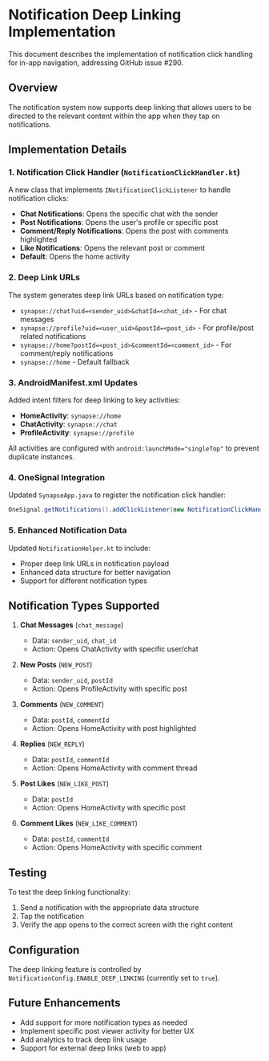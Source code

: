 # Notification Deep Linking Implementation

This document describes the implementation of notification click handling for in-app navigation, addressing GitHub issue #290.

## Overview

The notification system now supports deep linking that allows users to be directed to the relevant content within the app when they tap on notifications.

## Implementation Details

### 1. Notification Click Handler (`NotificationClickHandler.kt`)

A new class that implements `INotificationClickListener` to handle notification clicks:

- **Chat Notifications**: Opens the specific chat with the sender
- **Post Notifications**: Opens the user's profile or specific post
- **Comment/Reply Notifications**: Opens the post with comments highlighted
- **Like Notifications**: Opens the relevant post or comment
- **Default**: Opens the home activity

### 2. Deep Link URLs

The system generates deep link URLs based on notification type:

- `synapse://chat?uid=<sender_uid>&chatId=<chat_id>` - For chat messages
- `synapse://profile?uid=<user_uid>&postId=<post_id>` - For profile/post related notifications
- `synapse://home?postId=<post_id>&commentId=<comment_id>` - For comment/reply notifications
- `synapse://home` - Default fallback

### 3. AndroidManifest.xml Updates

Added intent filters for deep linking to key activities:

- **HomeActivity**: `synapse://home`
- **ChatActivity**: `synapse://chat`
- **ProfileActivity**: `synapse://profile`

All activities are configured with `android:launchMode="singleTop"` to prevent duplicate instances.

### 4. OneSignal Integration

Updated `SynapseApp.java` to register the notification click handler:

```java
OneSignal.getNotifications().addClickListener(new NotificationClickHandler());
```

### 5. Enhanced Notification Data

Updated `NotificationHelper.kt` to include:

- Proper deep link URLs in notification payload
- Enhanced data structure for better navigation
- Support for different notification types

## Notification Types Supported

1. **Chat Messages** (`chat_message`)
   - Data: `sender_uid`, `chat_id`
   - Action: Opens ChatActivity with specific user/chat

2. **New Posts** (`NEW_POST`)
   - Data: `sender_uid`, `postId`
   - Action: Opens ProfileActivity with specific post

3. **Comments** (`NEW_COMMENT`)
   - Data: `postId`, `commentId`
   - Action: Opens HomeActivity with post highlighted

4. **Replies** (`NEW_REPLY`)
   - Data: `postId`, `commentId`
   - Action: Opens HomeActivity with comment thread

5. **Post Likes** (`NEW_LIKE_POST`)
   - Data: `postId`
   - Action: Opens HomeActivity with specific post

6. **Comment Likes** (`NEW_LIKE_COMMENT`)
   - Data: `postId`, `commentId`
   - Action: Opens HomeActivity with specific comment

## Testing

To test the deep linking functionality:

1. Send a notification with the appropriate data structure
2. Tap the notification
3. Verify the app opens to the correct screen with the right content

## Configuration

The deep linking feature is controlled by `NotificationConfig.ENABLE_DEEP_LINKING` (currently set to `true`).

## Future Enhancements

- Add support for more notification types as needed
- Implement specific post viewer activity for better UX
- Add analytics to track deep link usage
- Support for external deep links (web to app)
